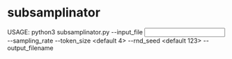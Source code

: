 # subsamplinator
USAGE: python3 subsamplinator.py --input_file <input> --sampling_rate <rate> --token_size <default 4> --rnd_seed <default 123> --output_filename <filename>
